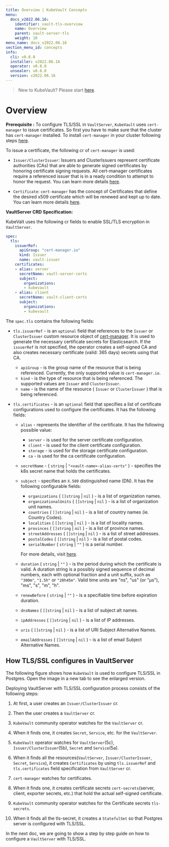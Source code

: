 ```yaml
---
title: Overview | KubeVault Concepts
menu:
  docs_v2022.06.16:
    identifier: vault-tls-overview
    name: Overview
    parent: vault-server-tls
    weight: 10
menu_name: docs_v2022.06.16
section_menu_id: concepts
info:
  cli: v0.8.0
  installer: v2022.06.16
  operator: v0.8.0
  unsealer: v0.8.0
  version: v2022.06.16
---
```


> New to KubeVault? Please start [here](/docs/v2022.06.16/concepts/README).

# Overview

**Prerequisite :** To configure TLS/SSL in `VaultServer`, `KubeVault` uses `cert-manager` to issue certificates. So first you have to make sure that the cluster has `cert-manager` installed. To install `cert-manager` in your cluster following steps [here](https://cert-manager.io/docs/installation/kubernetes/).

To issue a certificate, the following cr of `cert-manager` is used:

- `Issuer/ClusterIssuer`: Issuers and ClusterIssuers represent certificate authorities (CAs) that are able to generate signed certificates by honoring certificate signing requests. All cert-manager certificates require a referenced issuer that is in a ready condition to attempt to honor the request. You can learn more details [here](https://cert-manager.io/docs/concepts/issuer/).

- `Certificate`: `cert-manager` has the concept of Certificates that define the desired x509 certificate which will be renewed and kept up to date. You can learn more details [here](https://cert-manager.io/docs/concepts/certificate/).

**VaultServer CRD Specification:**

KubeValt uses the following cr fields to enable SSL/TLS encryption in `VaultServer`.

```yaml
spec:
  tls:
    issuerRef:
      apiGroup: "cert-manager.io"
      kind: Issuer
      name: vault-issuer
    certificates:
    - alias: server
      secretName: vautl-server-certs
      subject:
        organizations:
        - kubevault
    - alias: client
      secretName: vault-client-certs
      subject:
        organizations:
        - kubevault

```

The `spec.tls` contains the following fields:

- `tls.issuerRef` - is an `optional` field that references to the `Issuer` or `ClusterIssuer` custom resource object of [cert-manager](https://cert-manager.io/docs/concepts/issuer/). It is used to generate the necessary certificate secrets for Elasticsearch. If the `issuerRef` is not specified, the operator creates a self-signed CA and also creates necessary certificate (valid: 365 days) secrets using that CA.
  - `apiGroup` - is the group name of the resource that is being referenced. Currently, the only supported value is `cert-manager.io`.
  - `kind` - is the type of resource that is being referenced. The supported values are `Issuer` and `ClusterIssuer`.
  - `name` - is the name of the resource ( `Issuer` or `ClusterIssuer` ) that is being referenced.

- `tls.certificates` - is an `optional` field that specifies a list of certificate configurations used to configure the  certificates. It has the following fields:
  - `alias` - represents the identifier of the certificate. It has the following possible value:
    - `server` - is used for the server certificate configuration.
    - `client` - is used for the client certificate configuration.
    - `storage` - is used for the storage certificate configuration.
    - `ca` - is used for the ca certificate configuration.

  - `secretName` - ( `string` | `"<vault-name>-alias-certs"` ) - specifies the k8s secret name that holds the certificates.

  - `subject` - specifies an `X.509` distinguished name (DN). It has the following configurable fields:
    - `organizations` ( `[]string` | `nil` ) - is a list of organization names.
    - `organizationalUnits` ( `[]string` | `nil` ) - is a list of organization unit names.
    - `countries` ( `[]string` | `nil` ) -  is a list of country names (ie. Country Codes).
    - `localities` ( `[]string` | `nil` ) - is a list of locality names.
    - `provinces` ( `[]string` | `nil` ) - is a list of province names.
    - `streetAddresses` ( `[]string` | `nil` ) - is a list of street addresses.
    - `postalCodes` ( `[]string` | `nil` ) - is a list of postal codes.
    - `serialNumber` ( `string` | `""` ) is a serial number.

    For more details, visit [here](https://golang.org/pkg/crypto/x509/pkix/#Name).

  - `duration` ( `string` | `""` ) - is the period during which the certificate is valid. A duration string is a possibly signed sequence of decimal numbers, each with optional fraction and a unit suffix, such as `"300m"`, `"1.5h"` or `"20h45m"`. Valid time units are "ns", "us" (or "µs"), "ms", "s", "m", "h".
  - `renewBefore` ( `string` | `""` ) - is a specifiable time before expiration duration.
  - `dnsNames` ( `[]string` | `nil` ) - is a list of subject alt names.
  - `ipAddresses` ( `[]string` | `nil` ) - is a list of IP addresses.
  - `uris` ( `[]string` | `nil` ) - is a list of URI Subject Alternative Names.
  - `emailAddresses` ( `[]string` | `nil` ) - is a list of email Subject Alternative Names.

  
## How TLS/SSL configures in VaultServer

The following figure shows how `KubeVault` is used to configure TLS/SSL in Postgres. Open the image in a new tab to see the enlarged version.

Deploying VaultServer with TLS/SSL configuration process consists of the following steps:

1. At first, a user creates an `Issuer/ClusterIssuer` cr.

2. Then the user creates a `VaultServer` cr.

3. `KubeVault` community operator watches for the `VaultServer` cr.

4. When it finds one, it creates `Secret`, `Service`, etc. for the `VaultServer`.

5. `KubeVault` operator watches for `VaultServer`(5c), `Issuer/ClusterIssuer`(5b), `Secret` and `Service`(5a).

6. When it finds all the resources(`VaultServer`, `Issuer/ClusterIssuer`, `Secret`, `Service`), it creates `Certificates` by using `tls.issuerRef` and `tls.certificates` field specification from `VaultServer` cr.

7. `cert-manager` watches for certificates.

8. When it finds one, it creates certificate secrets `cert-secrets`(server, client, exporter secrets, etc.) that hold the actual self-signed certificate.

9. `KubeVault` community operator watches for the Certificate secrets `tls-secrets`.

10. When it finds all the tls-secret, it creates a `StatefulSet` so that Postgres server is configured with TLS/SSL.

In the next doc, we are going to show a step by step guide on how to configure a `VaultServer` with TLS/SSL.
